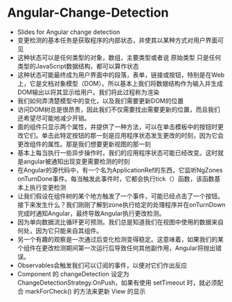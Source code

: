 # Angular-Change-Detection
- Slides for Angular change detection
- 变更检测的基本任务是获取程序的内部状态，并使其以某种方式对用户界面可见
- 这种状态可以是任何类型的对象，数组，主要类型或者说 原始类型 只是任何类型的JavaScript数据结构，都可以算作状态
- 这种状态可能最终成为用户界面中的段落，表单，链接或按钮，特别是在Web上，它是文档对象模型（DOM）。所以基本上我们将数据结构作为输入并生成DOM输出以将其显示给用户。我们将此过程称为渲染
- 我们如何弄清楚模型中的变化，以及我们需要更新DOM的位置
- 访问DOM树总是很昂贵，因此我们不仅需要找出需要更新的位置，而且我们还希望尽可能地减少开销。
- 面的组件只显示两个属性，并提供了一种方法，可以在单击模板中的按钮时更改它们。单击此特定按钮的那一刻是应用程序状态发生更改的时刻，因为它会更改组件的属性。那是我们想要更新视图的那一刻
- 基本上每当执行一些异步操作时，我们的应用程序状态可能已经改变。这时就是angular被通知出现变更需要检测的时刻
- 在Angular的源代码中，有一个名为ApplicationRef的东西，它监听NgZones onTurnDone事件。每当触发此事件时，它都会执行tick（）函数，该函数基本上执行变更检测
- 让我们假设在组件树的某个地方触发了一个事件，可能已经点击了一个按钮。接下来发生什么？我们刚刚了解到zone执行给定的处理程序并在onTurnDown完成时通知Angular，最终导致Angular执行更改检测。
- 因为单向数据流比循环更可预测。我们总是知道我们在视图中使用的数据来自何处，因为它只能来自其组件。
- 另一个有趣的观察是一次通过后变化检测变得稳定。这意味着，如果我们的某个组件在更改检测期间第一次运行后导致任何其他副作用，Angular将抛出错误。
- Observables会触发我们可以订阅的事件，以便对它们作出反应
- Component 的 changeDetection 设定为 ChangeDetectionStrategy.OnPush，如果有使用 setTimeout 时，就必须配合 markForCheck() 的方法来更新 View 的显示